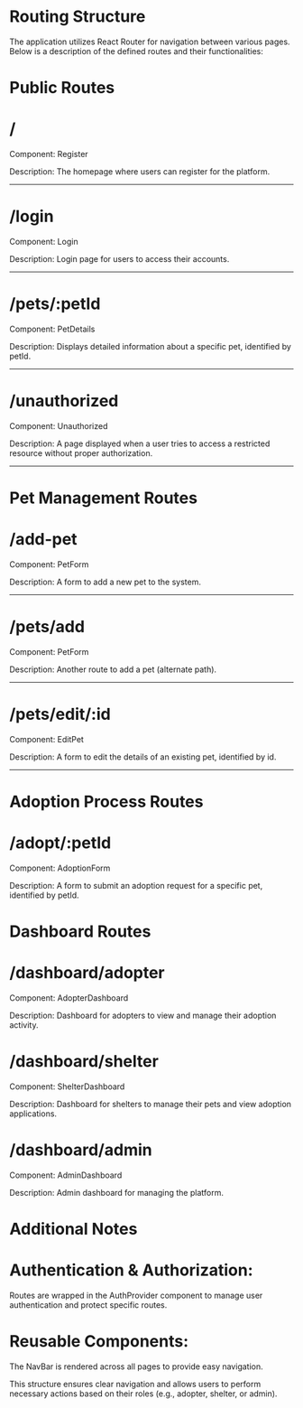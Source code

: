 



# Routing Structure
The application utilizes React Router for navigation between various pages. Below is a description of the defined routes and their functionalities:

# Public Routes
#  /

Component: Register

Description: The homepage where users can register for the platform.

--------------

#  /login

Component: Login

Description: Login page for users to access their accounts.

----------------

#  /pets/:petId

Component: PetDetails

Description: Displays detailed information about a specific pet, identified by petId.

------------------

 #  /unauthorized

Component: Unauthorized

Description: A page displayed when a user tries to access a restricted resource without proper authorization.

----------------------

#  Pet Management Routes

 #  /add-pet

Component: PetForm

Description: A form to add a new pet to the system.

---------------------

# /pets/add

Component: PetForm

Description: Another route to add a pet (alternate path).

---------------------

#  /pets/edit/:id     

Component: EditPet

Description: A form to edit the details of an existing pet, identified by id.

-----------------------

#  Adoption Process Routes

#  /adopt/:petId

Component: AdoptionForm

Description: A form to submit an adoption request for a specific pet, identified by petId.

# Dashboard Routes

#  /dashboard/adopter

Component: AdopterDashboard

Description: Dashboard for adopters to view and manage their adoption activity.

#  /dashboard/shelter

Component: ShelterDashboard

Description: Dashboard for shelters to manage their pets and view adoption applications.

#  /dashboard/admin

Component: AdminDashboard

Description: Admin dashboard for managing the platform.



 # Additional Notes

#  Authentication & Authorization:

Routes are wrapped in the AuthProvider component to manage user authentication and protect specific routes.

# Reusable Components:

The NavBar is rendered across all pages to provide easy navigation.

This structure ensures clear navigation and allows users to perform necessary actions based on their roles (e.g., adopter, shelter, or admin).